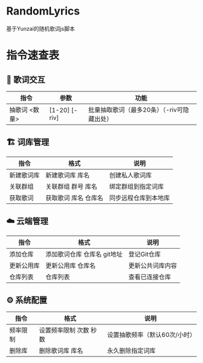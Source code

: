 # RandomLyrics
基于Yunzai的随机歌词js脚本

# 指令速查表

## 🎲 歌词交互

| 指令               | 参数              | 功能                           |
|--------------------|-------------------|--------------------------------|
| 抽歌词 <数量>      | [1-20] [-riv]     | 批量抽取歌词（最多20条）（-riv可隐藏出处）        |

## 🏗️ 词库管理

| 指令               | 格式                      | 说明                           |
|--------------------|---------------------------|--------------------------------|
| 新建歌词库         | 新建歌词库 库名           | 创建私人歌词库                 |
| 关联群组           | 关联群组 群号 库名        | 绑定群组到指定词库             |
| 获取歌词           | 获取歌词 库名 仓库名      | 同步远程仓库到本地库           |

## ☁️ 云端管理

| 指令               | 格式                      | 说明                           |
|--------------------|---------------------------|--------------------------------|
| 添加仓库           | 添加歌词仓库 仓库名 git地址| 登记Git仓库                   |
| 更新公用库         | 更新公用库 仓库名         | 更新公共词库内容               |
| 仓库列表           | 仓库列表                  | 查看已连接仓库                 |

## ⚙️ 系统配置

| 指令               | 格式                      | 说明                           |
|--------------------|---------------------------|--------------------------------|
| 频率限制           | 设置频率限制 次数 秒数    | 设置抽歌频率（默认60次/小时）  |
| 删除库             | 删除歌词库 库名           | 永久删除指定词库               |
